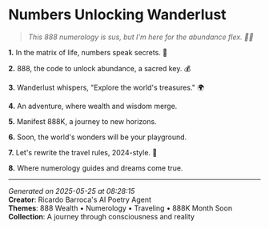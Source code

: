 # Numbers Unlocking Wanderlust

> *This 888 numerology is sus, but I'm here for the abundance flex. 💸🤝*

**1.** In the matrix of life, numbers speak secrets. 🔢


**2.** 888, the code to unlock abundance, a sacred key. 💰


**3.** Wanderlust whispers, "Explore the world's treasures." 🌍


**4.** An adventure, where wealth and wisdom merge.


**5.** Manifest 888K, a journey to new horizons.


**6.** Soon, the world's wonders will be your playground.


**7.** Let's rewrite the travel rules, 2024-style. 🎯


**8.** Where numerology guides and dreams come true.



---

*Generated on 2025-05-25 at 08:28:15*  
**Creator**: Ricardo Barroca's AI Poetry Agent  
**Themes**: 888 Wealth • Numerology • Traveling • 888K Month Soon  
**Collection**: A journey through consciousness and reality